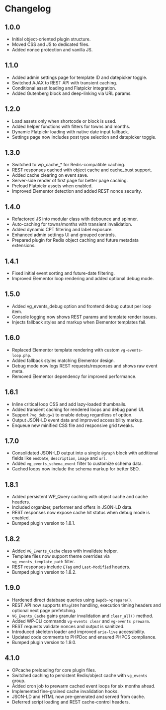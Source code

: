 # Changelog

## 1.0.0
- Initial object-oriented plugin structure.
- Moved CSS and JS to dedicated files.
- Added nonce protection and vanilla JS.

## 1.1.0
- Added admin settings page for template ID and datepicker toggle.
- Switched AJAX to REST API with transient caching.
- Conditional asset loading and Flatpickr integration.
- Added Gutenberg block and deep-linking via URL params.

## 1.2.0
- Load assets only when shortcode or block is used.
- Added helper functions with filters for towns and months.
- Dynamic Flatpickr loading with native date input fallback.
- Settings page now includes post type selection and datepicker toggle.

## 1.3.0
- Switched to wp_cache_* for Redis-compatible caching.
- REST responses cached with object cache and cache_bust support.
- Added cache clearing on event save.
- Server-side render of first page for better page caching.
- Preload Flatpickr assets when enabled.
- Improved Elementor detection and added REST nonce security.

## 1.4.0
- Refactored JS into modular class with debounce and spinner.
- Auto-caching for towns/months with transient invalidation.
- Added dynamic CPT filtering and label exposure.
- Enhanced admin settings UI and grouped controls.
- Prepared plugin for Redis object caching and future metadata extensions.

## 1.4.1
- Fixed initial event sorting and future-date filtering.
- Improved Elementor loop rendering and added optional debug mode.

## 1.5.0
- Added vg_events_debug option and frontend debug output per loop item.
- Console logging now shows REST params and template render issues.
- Injects fallback styles and markup when Elementor templates fail.

## 1.6.0
- Replaced Elementor template rendering with custom `vg-events-loop.php`.
- Added fallback styles matching Elementor design.
- Debug mode now logs REST requests/responses and shows raw event meta.
- Removed Elementor dependency for improved performance.

## 1.6.1
- Inline critical loop CSS and add lazy-loaded thumbnails.
- Added transient caching for rendered loops and debug panel UI.
- Support `?vg_debug=1` to enable debug regardless of option.
- Output JSON-LD event data and improved accessibility markup.
- Enqueue new minified CSS file and responsive grid tweaks.

## 1.7.0
- Consolidated JSON-LD output into a single `@graph` block with additional
  fields like `endDate`, `description`, `image` and `url`.
- Added `vg_events_schema_event` filter to customize schema data.
- Cached loops now include the schema markup for better SEO.

## 1.8.1
- Added persistent WP_Query caching with object cache and cache headers.
- Included organizer, performer and offers in JSON-LD data.
- REST responses now expose cache hit status when debug mode is enabled.
- Bumped plugin version to 1.8.1.

## 1.8.2
- Added `VG_Events_Cache` class with invalidate helper.
- Template files now support theme overrides via `vg_events_template_path` filter.
- REST responses include `ETag` and `Last-Modified` headers.
- Bumped plugin version to 1.8.2.

## 1.9.0
- Hardened direct database queries using `$wpdb->prepare()`.
- REST API now supports `ETag`/`304` handling, execution timing headers and optional next page prefetching.
- `VG_Events_Cache` gains granular invalidation and `clear_all()` method.
- Added WP‑CLI commands `vg-events clear` and `vg-events prewarm`.
- REST requests validate nonces and output is sanitized.
- Introduced skeleton loader and improved `aria-live` accessibility.
- Updated code comments to PHPDoc and ensured PHPCS compliance.
- Bumped plugin version to 1.9.0.

## 4.1.0
- OPcache preloading for core plugin files.
- Switched caching to persistent Redis/object cache with `vg_events` group.
- Added cron job to prewarm cached event loops for six months ahead.
- Implemented fine-grained cache invalidation hooks.
- JSON-LD and HTML now pre-generated and served from cache.
- Deferred script loading and REST cache-control headers.
